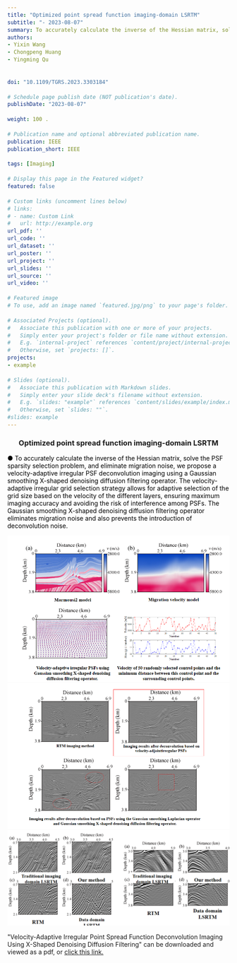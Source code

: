 ```yaml
---
title: "Optimized point spread function imaging-domain LSRTM"
subtitle: "- 2023-08-07"
summary: To accurately calculate the inverse of the Hessian matrix, solve the PSF sparsity selection problem, and eliminate migration noise, we propose a velocity-adaptive irregular PSF deconvolution imaging using a Gaussian smoothing X-shaped denoising diffusion filtering operator. 
authors:
- Yixin Wang
- Chongpeng Huang
- Yingming Qu


doi: "10.1109/TGRS.2023.3303184"

# Schedule page publish date (NOT publication's date).
publishDate: "2023-08-07"

weight: 100 .

# Publication name and optional abbreviated publication name.
publication: IEEE
publication_short: IEEE 

tags: [Imaging]

# Display this page in the Featured widget?
featured: false

# Custom links (uncomment lines below)
# links:
# - name: Custom Link
#   url: http://example.org
url_pdf: ''
url_code: ''
url_dataset: ''
url_poster: ''
url_project: ''
url_slides: ''
url_source: ''
url_video: ''

# Featured image
# To use, add an image named `featured.jpg/png` to your page's folder. 

# Associated Projects (optional).
#   Associate this publication with one or more of your projects.
#   Simply enter your project's folder or file name without extension.
#   E.g. `internal-project` references `content/project/internal-project/index.md`.
#   Otherwise, set `projects: []`.
projects:
- example

# Slides (optional).
#   Associate this publication with Markdown slides.
#   Simply enter your slide deck's filename without extension.
#   E.g. `slides: "example"` references `content/slides/example/index.md`.
#   Otherwise, set `slides: ""`.
#slides: example
---
```


### <center>Optimized point spread function imaging-domain LSRTM<center>

 <font color=black> ● To accurately calculate the inverse of the Hessian matrix, solve the PSF sparsity selection problem, and eliminate migration noise, we propose a velocity-adaptive irregular PSF deconvolution imaging using a Gaussian smoothing X-shaped denoising diffusion filtering operator. The velocity-adaptive irregular grid selection strategy allows for adaptive selection of the grid size based on the velocity of the different layers, ensuring maximum imaging accuracy and avoiding the risk of interference among PSFs. The Gaussian smoothing X-shaped denoising diffusion filtering operator eliminates migration noise and also prevents the introduction of deconvolution noise.</font>

<div style="text-align: center;">
  <img src="./Optimized point spread function imaging-domain LSRTM.assets/image1.png" alt="Image Alt Text" style="max-width: 100%; height: auto;">
</div>
<div style="text-align: center;">
  <img src="./Optimized point spread function imaging-domain LSRTM.assets/image2.png" alt="Image Alt Text" style="max-width: 100%; height: auto;">
</div>
<div style="text-align: center;">
  <img src="./Optimized point spread function imaging-domain LSRTM.assets/image3.png" alt="Image Alt Text" style="max-width: 100%; height: auto;">
</div>



"Velocity-Adaptive Irregular Point Spread Function Deconvolution Imaging Using X-Shaped Denoising Diffusion Filtering" can be downloaded and viewed as a pdf, or [click this link.](https://ieeexplore.ieee.org/document/10210619)
